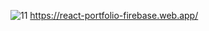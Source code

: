 ![11](https://user-images.githubusercontent.com/25160664/111536991-3677bf80-876b-11eb-8e3d-93bebfdfbabb.png)
https://react-portfolio-firebase.web.app/

